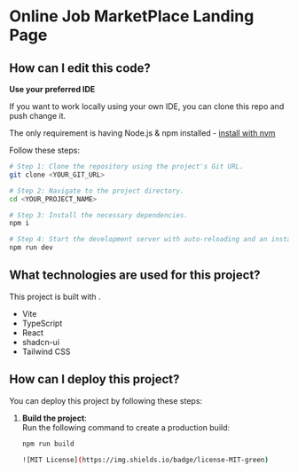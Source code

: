 # Online Job MarketPlace Landing Page

## How can I edit this code?

**Use your preferred IDE**

If you want to work locally using your own IDE, you can clone this repo and push change it.

The only requirement is having Node.js & npm installed - [install with nvm](https://github.com/nvm-sh/nvm#installing-and-updating)

Follow these steps:

```sh
# Step 1: Clone the repository using the project's Git URL.
git clone <YOUR_GIT_URL>

# Step 2: Navigate to the project directory.
cd <YOUR_PROJECT_NAME>

# Step 3: Install the necessary dependencies.
npm i

# Step 4: Start the development server with auto-reloading and an instant preview.
npm run dev
```

## What technologies are used for this project?

This project is built with .

- Vite
- TypeScript
- React
- shadcn-ui
- Tailwind CSS

## How can I deploy this project?

You can deploy this project by following these steps:

1. **Build the project**:  
   Run the following command to create a production build:
   ```bash
   npm run build

   ![MIT License](https://img.shields.io/badge/license-MIT-green)

